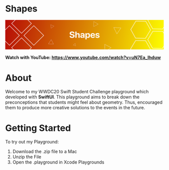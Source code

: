 # Shapes

![](https://raw.githubusercontent.com/berkinceylan/WWDC20/master/Contents/Resources/header.png)

**Watch with YouTube: https://www.youtube.com/watch?v=uN7Ea_Ihduw**

# About

Welcome to my WWDC20 Swift Student Challenge playground which developed with **SwiftUI**. This playground aims to break down the preconceptions that students might feel about geometry. Thus, encouraged them to produce more creative solutions to the events in the future.

# Getting Started

To try out my Playground:

1) Download the .zip file to a Mac
2) Unzip the File
3) Open the .playground in Xcode Playgrounds
